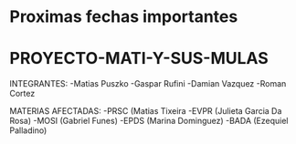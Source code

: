 # Proximas fechas importantes 

                  
                 
                 
# PROYECTO-MATI-Y-SUS-MULAS

INTEGRANTES: 
-Matias Puszko
-Gaspar Rufini
-Damian Vazquez
-Roman Cortez

MATERIAS AFECTADAS:
-PRSC (Matias Tixeira
-EVPR (Julieta Garcia Da Rosa)
-MOSI (Gabriel Funes)
-EPDS (Marina Dominguez)
-BADA (Ezequiel Palladino)
